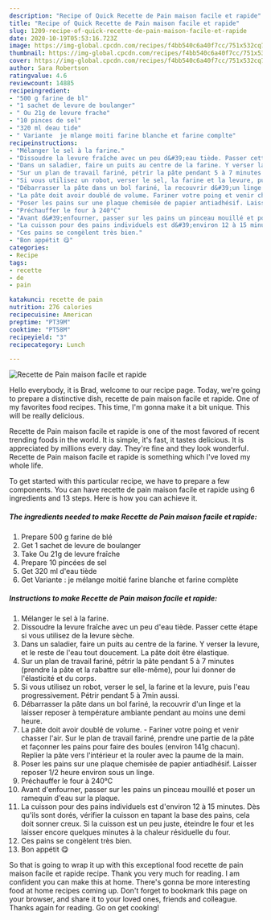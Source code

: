 ```yaml
---
description: "Recipe of Quick Recette de Pain maison facile et rapide"
title: "Recipe of Quick Recette de Pain maison facile et rapide"
slug: 1209-recipe-of-quick-recette-de-pain-maison-facile-et-rapide
date: 2020-10-19T05:53:16.723Z
image: https://img-global.cpcdn.com/recipes/f4bb540c6a40f7cc/751x532cq70/recette-de-pain-maison-facile-et-rapide-photo-principale-de-la-recette.jpg
thumbnail: https://img-global.cpcdn.com/recipes/f4bb540c6a40f7cc/751x532cq70/recette-de-pain-maison-facile-et-rapide-photo-principale-de-la-recette.jpg
cover: https://img-global.cpcdn.com/recipes/f4bb540c6a40f7cc/751x532cq70/recette-de-pain-maison-facile-et-rapide-photo-principale-de-la-recette.jpg
author: Sara Robertson
ratingvalue: 4.6
reviewcount: 14885
recipeingredient:
- "500 g farine de bl"
- "1 sachet de levure de boulanger"
- " Ou 21g de levure frache"
- "10 pinces de sel"
- "320 ml deau tide"
- " Variante  je mlange moiti farine blanche et farine complte"
recipeinstructions:
- "Mélanger le sel à la farine."
- "Dissoudre la levure fraîche avec un peu d&#39;eau tiède. Passer cette étape si vous utilisez de la levure sèche."
- "Dans un saladier, faire un puits au centre de la farine. Y verser la levure, et le reste de l&#39;eau tout doucement. La pâte doit être élastique."
- "Sur un plan de travail fariné, pétrir la pâte pendant 5 à 7 minutes (prendre la pâte et la rabattre sur elle-même), pour lui donner de l&#39;élasticité et du corps."
- "Si vous utilisez un robot, verser le sel, la farine et la levure, puis l&#39;eau progressivement. Pétrir pendant 5 à 7min aussi."
- "Débarrasser la pâte dans un bol fariné, la recouvrir d&#39;un linge et la laisser reposer à température ambiante pendant au moins une demi heure."
- "La pâte doit avoir doublé de volume. Fariner votre poing et venir chasser l&#39;air. Sur le plan de travail fariné, prendre une partie de la pâte et façonner les pains pour faire des boules (environ 141g chacun). Replier la pâte vers l&#39;intérieur et la rouler avec la paume de la main."
- "Poser les pains sur une plaque chemisée de papier antiadhésif. Laisser reposer 1/2 heure environ sous un linge."
- "Préchauffer le four à 240°C"
- "Avant d&#39;enfourner, passer sur les pains un pinceau mouillé et poser un ramequin d&#39;eau sur la plaque."
- "La cuisson pour des pains individuels est d&#39;environ 12 à 15 minutes. Dès qu&#39;ils sont dorés, vérifier la cuisson en tapant la base des pains, cela doit sonner creux. Si la cuisson est un peu juste, éteindre le four et les laisser encore quelques minutes à la chaleur résiduelle du four."
- "Ces pains se congèlent très bien."
- "Bon appétit 😋"
categories:
- Recipe
tags:
- recette
- de
- pain

katakunci: recette de pain 
nutrition: 276 calories
recipecuisine: American
preptime: "PT39M"
cooktime: "PT58M"
recipeyield: "3"
recipecategory: Lunch

---
```



![Recette de Pain maison facile et rapide](https://img-global.cpcdn.com/recipes/f4bb540c6a40f7cc/751x532cq70/recette-de-pain-maison-facile-et-rapide-photo-principale-de-la-recette.jpg)

Hello everybody, it is Brad, welcome to our recipe page. Today, we're going to prepare a distinctive dish, recette de pain maison facile et rapide. One of my favorites food recipes. This time, I'm gonna make it a bit unique. This will be really delicious.



Recette de Pain maison facile et rapide is one of the most favored of recent trending foods in the world. It is simple, it's fast, it tastes delicious. It is appreciated by millions every day. They're fine and they look wonderful. Recette de Pain maison facile et rapide is something which I've loved my whole life.


To get started with this particular recipe, we have to prepare a few components. You can have recette de pain maison facile et rapide using 6 ingredients and 13 steps. Here is how you can achieve it.

<!--inarticleads1-->

##### The ingredients needed to make Recette de Pain maison facile et rapide:

1. Prepare 500 g farine de blé
1. Get 1 sachet de levure de boulanger
1. Take  Ou 21g de levure fraîche
1. Prepare 10 pincées de sel
1. Get 320 ml d&#39;eau tiède
1. Get  Variante : je mélange moitié farine blanche et farine complète




<!--inarticleads2-->

##### Instructions to make Recette de Pain maison facile et rapide:

1. Mélanger le sel à la farine.
1. Dissoudre la levure fraîche avec un peu d&#39;eau tiède. Passer cette étape si vous utilisez de la levure sèche.
1. Dans un saladier, faire un puits au centre de la farine. Y verser la levure, et le reste de l&#39;eau tout doucement. La pâte doit être élastique.
1. Sur un plan de travail fariné, pétrir la pâte pendant 5 à 7 minutes (prendre la pâte et la rabattre sur elle-même), pour lui donner de l&#39;élasticité et du corps.
1. Si vous utilisez un robot, verser le sel, la farine et la levure, puis l&#39;eau progressivement. Pétrir pendant 5 à 7min aussi.
1. Débarrasser la pâte dans un bol fariné, la recouvrir d&#39;un linge et la laisser reposer à température ambiante pendant au moins une demi heure.
1. La pâte doit avoir doublé de volume. - Fariner votre poing et venir chasser l&#39;air. Sur le plan de travail fariné, prendre une partie de la pâte et façonner les pains pour faire des boules (environ 141g chacun). Replier la pâte vers l&#39;intérieur et la rouler avec la paume de la main.
1. Poser les pains sur une plaque chemisée de papier antiadhésif. Laisser reposer 1/2 heure environ sous un linge.
1. Préchauffer le four à 240°C
1. Avant d&#39;enfourner, passer sur les pains un pinceau mouillé et poser un ramequin d&#39;eau sur la plaque.
1. La cuisson pour des pains individuels est d&#39;environ 12 à 15 minutes. Dès qu&#39;ils sont dorés, vérifier la cuisson en tapant la base des pains, cela doit sonner creux. Si la cuisson est un peu juste, éteindre le four et les laisser encore quelques minutes à la chaleur résiduelle du four.
1. Ces pains se congèlent très bien.
1. Bon appétit 😋




So that is going to wrap it up with this exceptional food recette de pain maison facile et rapide recipe. Thank you very much for reading. I am confident you can make this at home. There's gonna be more interesting food at home recipes coming up. Don't forget to bookmark this page on your browser, and share it to your loved ones, friends and colleague. Thanks again for reading. Go on get cooking!
